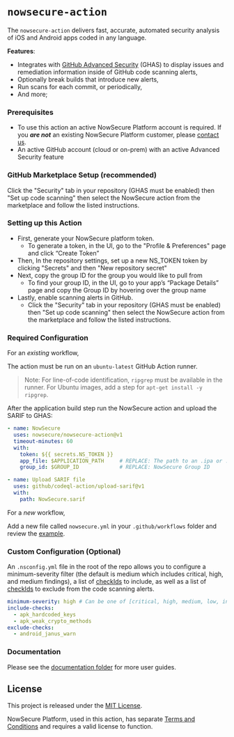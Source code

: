 # `nowsecure-action`

The `nowsecure-action` delivers fast, accurate, automated security analysis of iOS and Android apps coded in any language.

**Features**:

- Integrates with [GitHub Advanced Security](https://docs.github.com/en/get-started/learning-about-github/about-github-advanced-security) (GHAS) to display issues and remediation information inside of GitHub code scanning alerts,
- Optionally break builds that introduce new alerts,
- Run scans for each commit, or periodically,
- And more;

### Prerequisites

- To use this action an active NowSecure Platform account is required. If you ***are not*** an existing NowSecure Platform customer, please [contact us](https://info.nowsecure.com/github-request).
- An active GitHub account (cloud or on-prem) with an active Advanced Security feature

### GitHub Marketplace Setup (recommended)

Click the "Security" tab in your repository (GHAS must be enabled) then "Set up code scanning" then select the NowSecure action from the marketplace and follow the listed instructions.

### Setting up this Action

- First, generate your NowSecure platform token. 
  - To generate a token, in the UI, go to the "Profile & Preferences"  page and click “Create Token”
- Then, In the repository settings, set up a new  NS_TOKEN token by clicking "Secrets" and then "New repository secret"
- Next, copy the group ID for the group you would like to pull from
  - To find your group ID, in the UI, go to your app’s “Package Details” page and copy the Group ID by hovering over the group name
- Lastly, enable scanning alerts in GitHub. 
  - Click the "Security" tab in your repository (GHAS must be enabled) then "Set up code scanning" then select the NowSecure action from the marketplace and follow the listed instructions.

### Required Configuration

For an _existing_ workflow,

The action must be run on an `ubuntu-latest` GitHub Action runner.

> Note: For line-of-code identification, `ripgrep` must be available in the runner. For Ubuntu images, add a step for `apt-get install -y ripgrep`.

After the application build step run the NowSecure action and upload the SARIF to GHAS:

```yml
- name: NowSecure
  uses: nowsecure/nowsecure-action@v1
  timeout-minutes: 60
  with:
    token: ${{ secrets.NS_TOKEN }}
    app_file: $APPLICATION_PATH		# REPLACE: The path to an .ipa or .apk
    group_id: $GROUP_ID				# REPLACE: NowSecure Group ID

- name: Upload SARIF file
  uses: github/codeql-action/upload-sarif@v1
  with:
    path: NowSecure.sarif
```

For a _new_ workflow,

Add a new file called `nowsecure.yml` in your `.github/workflows` folder and review the [example](https://github.com/nowsecure/nowsecure-action/blob/main/workflows/nowsecure.yml).

### Custom Configuration (Optional)

An `.nsconfig.yml` file in the root of the repo allows you to configure a minimum-severity filter (the default is medium which includes critical, high, and medium findings), a list of [checkIds](src/utils/config-types.ts) to include, as well as a list of [checkIds](https://github.com/nowsecure/nowsecure-action/blob/main/workflows/nowsecure.yml) to exclude from the code scanning alerts.

```yml
minimum-severity: high # Can be one of [critical, high, medium, low, info]
include-checks:
  - apk_hardcoded_keys
  - apk_weak_crypto_methods
exclude-checks:
  - android_janus_warn
```

### Documentation

Please see the [documentation folder](https://github.com/nowsecure/nowsecure-action/tree/main/doc) for more user guides.

## License

This project is released under the [MIT License](https://github.com/nowsecure/nowsecure-action/blob/master/LICENSE).

NowSecure Platform, used in this action, has separate [Terms and Conditions](https://www.nowsecure.com/terms-and-conditions/) and requires a valid license to function.
